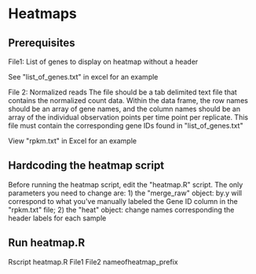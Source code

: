 # Heatmaps
## Prerequisites
File1: List of genes to display on heatmap without a header

See "list_of_genes.txt" in excel for an example

File 2: Normalized reads
The file should be a tab delimited text file that contains the normalized count data. Within the data frame, the row names should be an array of gene names, and the column names should be an array of the individual observation points per time point per replicate. This file must contain the corresponding gene IDs found in "list_of_genes.txt"

View "rpkm.txt" in Excel for an example

## Hardcoding the heatmap script
Before running the heatmap script, edit the "heatmap.R" script.
The only parameters you need to change are: 1) the "merge_raw" object: by.y will correspond to what you've manually labeled the Gene ID column in the "rpkm.txt" file; 2) the "heat" object: change names corresponding the header labels for each sample

## Run heatmap.R
Rscript heatmap.R File1 File2 nameofheatmap_prefix
